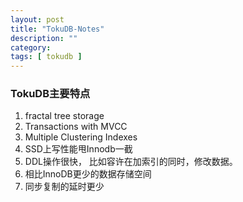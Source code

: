 ```yaml
---
layout: post
title: "TokuDB-Notes"
description: ""
category:
tags: [ tokudb ]
---
```


### TokuDB主要特点
1. fractal tree storage
2. Transactions with MVCC
3. Multiple Clustering Indexes 
4. SSD上写性能甩Innodb一截
5. DDL操作很快， 比如容许在加索引的同时，修改数据。
6. 相比InnoDB更少的数据存储空间
7. 同步复制的延时更少

